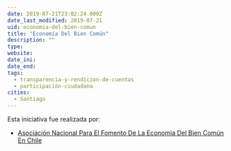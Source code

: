 ```yaml
---
date: 2019-07-21T23:02:24.000Z
date_last_modified: 2019-07-21
uid: economia-del-bien-comun
title: "Economía Del Bien Común"
description: ""
type: 
website: 
date_ini: 
date_end: 
tags:
  - transparencia-y-rendicion-de-cuentas
  - participación-ciudadana
cities: 
  - Santiago
---
```


Esta iniciativa fue realizada por:

- [Asociación Nacional Para El Fomento De La Economia Del Bien Común En Chile](/i/asociacion-nacional-para-el-fomento-de-la-economia-del-bien-comun-en-chile.html)
